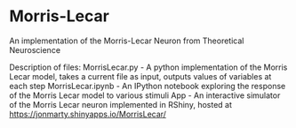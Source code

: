 # Morris-Lecar
An implementation of the Morris-Lecar Neuron from Theoretical Neuroscience

Description of files:
MorrisLecar.py - A python implementation of the Morris Lecar model, takes a current file as input, outputs values of variables at each step
MorrisLecar.ipynb - An IPython notebook exploring the response of the Morris Lecar model to various stimuli
App - An interactive simulator of the Morris Lecar neuron implemented in RShiny, hosted at https://jonmarty.shinyapps.io/MorrisLecar/
